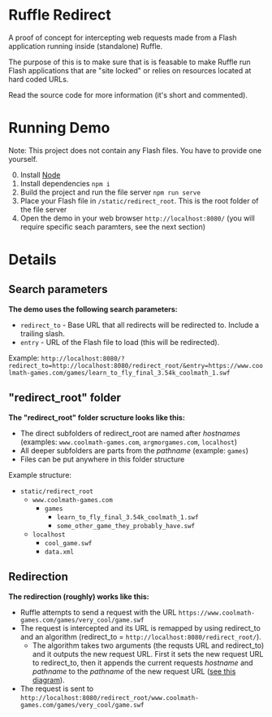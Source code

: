 # Ruffle Redirect

A proof of concept for intercepting web requests made from a Flash application running inside (standalone) Ruffle.

The purpose of this is to make sure that is is feasable to make Ruffle run Flash applications that are "site locked" or relies on resources located at hard coded URLs.

Read the source code for more information (it's short and commented).

# Running Demo

Note: This project does not contain any Flash files. You have to provide one yourself.

0. Install [Node](https://nodejs.org/)
1. Install dependencies ``npm i``
2. Build the project and run the file server ``npm run serve``
3. Place your Flash file in ``/static/redirect_root``. This is the root folder of the file server
4. Open the demo in your web browser ``http://localhost:8080/`` (you will require specific seach paramters, see the next section)

# Details

## Search parameters

__The demo uses the following search parameters:__

* ``redirect_to`` - Base URL that all redirects will be redirected to. Include a trailing slash.
* ``entry`` - URL of the Flash file to load (this will be redirected).

Example: ``http://localhost:8080/?redirect_to=http://localhost:8080/redirect_root/&entry=https://www.coolmath-games.com/games/learn_to_fly_final_3.54k_coolmath_1.swf``

## "redirect_root" folder

__The "redirect_root" folder scructure looks like this:__

* The direct subfolders of redirect_root are named after _hostnames_ (examples: ``www.coolmath-games.com``, ``argmorgames.com``, ``localhost``)
* All deeper subfolders are parts from the _pathname_ (example: ``games``)
* Files can be put anywhere in this folder structure

Example structure:

* ``static/redirect_root``
  - ``www.coolmath-games.com``
    * ``games``
      - ``learn_to_fly_final_3.54k_coolmath_1.swf``
      - ``some_other_game_they_probably_have.swf``
  - ``localhost``
    * ``cool_game.swf``
    * ``data.xml``

## Redirection

__The redirection (roughly) works like this:__

* Ruffle attempts to send a request with the URL ``https://www.coolmath-games.com/games/very_cool/game.swf``
* The request is intercepted and its URL is remapped by using redirect_to and an algorithm (redirect_to = ``http://localhost:8080/redirect_root/``).
  - The algorithm takes two arguments (the requsts URL and redirect_to) and it outputs the new request URL. First it sets the new request URL to redirect_to, then it appends the current requests _hostname_ and _pathname_ to the _pathname_ of the new request URL ([see this diagram](https://nodejs.org/api/url.html#url_url_strings_and_url_objects)).
* The request is sent to ``http://localhost:8080/redirect_root/www.coolmath-games.com/games/very_cool/game.swf``
